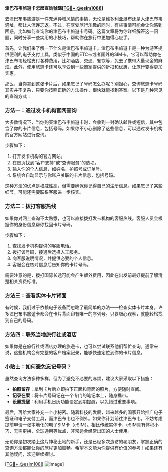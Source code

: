 **津巴布韦旅遊卡怎麽查詢號碼[[TG💪+ @esim1088](https://t.me/s/esim1088)]**

去津巴布韦旅游是一件充满异域风情的事情，无论是维多利亚瀑布还是大津巴布韦遗址，都让人流连忘返。不过，在享受旅行乐趣的同时，有些事情可能会让你感到困惑，比如如何查询你的津巴布韦旅遊卡号码。这篇文章将为你详细解答这一问题，同时分享一些实用的小技巧，帮助你在旅行中更加得心应手。

首先，让我们来了解一下什么是津巴布韦旅遊卡。津巴布韦旅遊卡是一种为游客提供便利的电子支付工具，类似于中国的ETC卡或者国外的SIM卡。它可以帮助你在津巴布韦轻松支付各种费用，比如酒店、交通、餐饮等，免去了携带大量现金的麻烦。此外，使用旅遊卡还可以享受到一些商家提供的折扣和优惠，让旅行变得更加实惠。

那么，当你拿到这张卡片后，如果忘记了号码怎么办呢？别担心，查询旅遊卡号码其实并不复杂，只要你按照正确的方法操作，很快就能找到答案。以下是几种常见的查询方式：

### 方法一：通过发卡机构官网查询

大多数情况下，当你购买津巴布韦旅遊卡时，会收到一封确认邮件或短信，其中包含了你的卡片信息，包括号码。如果你不小心删除了这些信息，可以通过发卡机构的官方网站进行查询。

步骤如下：
1. 打开发卡机构的官方网站。
2. 在首页找到“客户支持”或“查询服务”的选项。
3. 输入你的个人信息，如姓名、护照号或订单号。
4. 系统会自动显示与你账户关联的卡片信息，包括号码。

这种方法的优点是权威性高，但需要确保你记得自己的注册信息。如果忘记了某些细节，可能还需要联系客服进一步核实。

### 方法二：拨打客服热线

如果你对网上查询不太熟悉，也可以直接拨打发卡机构的客服热线。客服人员会根据你的身份信息帮你找回卡片号码。

步骤如下：
1. 查找发卡机构提供的客服电话。
2. 拨打该号码，接通后选择人工服务。
3. 向客服说明情况，并提供必要的个人信息。
4. 客服会在核对信息后告知你的卡片号码。

需要注意的是，拨打国际长途可能会产生额外费用，因此在出发前最好提前了解清楚相关资费标准。

### 方法三：查看实体卡片背面

有时候，我们过于依赖电子设备而忽略了最简单的办法——检查实体卡片本身。许多津巴布韦旅遊卡都会在卡片背面印有唯一的序列号。只要细心观察，就能轻松找到自己的号码。

### 方法四：联系当地旅行社或酒店

如果你是在旅行社或酒店办理的旅遊卡，也可以尝试联系他们帮忙查询。通常来说，这些机构会有完整的客户档案记录，能够快速定位到你的卡片信息。

### 小贴士：如何避免忘记号码？

虽然查询方法多种多样，但为了避免不必要的麻烦，建议大家采取以下措施：
- **拍照留存**：拿到卡片后立即拍下正面和背面的照片，方便随时查阅。
- **记录在案**：将卡片号码记在一个专门的笔记本上，随身携带。
- **设置提醒**：利用手机日历功能设定到期提醒，以免错过重要事项。

最后，再给大家补充一个小秘密。随着科技的发展，越来越多的国家开始推广电子签证和电子支付工具，而津巴布韦也不例外。如果你计划前往津巴布韦，不妨考虑提前申请一张本地化的电子SIM卡（eSIM）。相比传统实体卡，eSIM具有体积小巧、无需更换、全球通用等优点，非常适合经常出国的人士使用。

无论你是初次踏上这片神秘土地的新手，还是已经多次造访的老朋友，掌握正确的查询方法都能让你的旅程更加顺畅。希望本文能为你提供有价值的参考！如果还有其他疑问，欢迎继续探讨。

[[TG💪+ @esim1088](https://t.me/s/esim1088) ![Image](https://i.postimg.cc/4NQfJmqS/Snipaste-2025-05-13-00-14-12.png)]